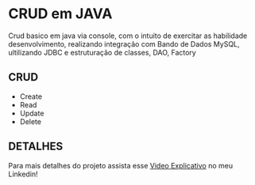 # CRUD em JAVA

Crud basico em java via console, com o intuito de exercitar as habilidade desenvolvimento, realizando integração com Bando de Dados MySQL, ultilizando JDBC e estruturação de classes, DAO, Factory

## CRUD
  - Create
  - Read
  - Update
  - Delete

## DETALHES

Para mais detalhes do projeto assista esse [Video Explicativo](https://www.linkedin.com/feed/update/urn:li:activity:6966473744106041344/) no meu Linkedin!
